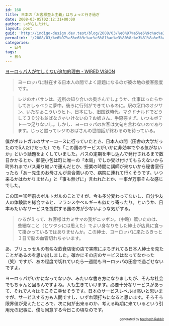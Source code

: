 ```yaml
---
id: 168
title: 日本の「お客様至上主義」はちょっと行き過ぎ
date: 2008-03-05T02:12:31+00:00
author: いがらしたけし
layout: post
guid: 'http://indigo-design.dev.test/blog/2008/03/%e6%97%a5%e6%9c%ac%e3%81%ae%e3%80%8c%e3%81%8a%e5%ae%a2%e6%a7%98%e8%87%b3%e4%b8%8a%e4%b8%bb%e7%be%a9%e3%80%8d%e3%81%af%e3%81%a1%e3%82%87%e3%81%a3%e3%81%a8%e8%a1%8c%e3%81%8d%e9%81%8e%e3%81%8e/'
permalink: '/2008/03/%e6%97%a5%e6%9c%ac%e3%81%ae%e3%80%8c%e3%81%8a%e5%ae%a2%e6%a7%98%e8%87%b3%e4%b8%8a%e4%b8%bb%e7%be%a9%e3%80%8d%e3%81%af%e3%81%a1%e3%82%87%e3%81%a3%e3%81%a8%e8%a1%8c%e3%81%8d%e9%81%8e%e3%81%8e/'
categories:
  - 日々
tags:
  - 日々
---
```

<p><a href="http://wiredvision.jp/blog/fujii/200803/200803031030.html">ヨーロッパ人が忙しくない追加的理由 - WIRED VISION</a></p><blockquote><p>ヨーロッパに駐在する日本人の間でよく話題になるのが彼の地の接客態度です。</p></blockquote><blockquote><p>レジのオバサンは、近所の知り合いの奥さんでしょうか、仕事ほったらかしておしゃべりに夢中。後ろに行列ができているのに。駅の窓口のオジサン、いたなぁこういうヒト、日本にも、旧国鉄時代。マクドナルドでどうして３０分も並ばなきゃいけないの？お姉さん、手際悪すぎ。いつもポテト一つ足りないし。しかし、ヨーロッパのお客は文句を言わないのであります。じっと黙ってレジのおばさんの世間話が終わるのを待っている。</p></blockquote><p>僕がポルトガルのサマーコースに行っていたとき、日本人の間（田舎の大学だったので5人だけだった）でも「この国のサービスがいかに非効率でやる気がないか」という話題をよくしていました。バスの定期を申し込んで発行されるまで数日かかるとか、郵便小包は町に唯一の「本局」でしか受け付けてもらえないから町外れまでバス乗り継いで運んだとか、授業の時間に講師が来ないから秘書室行ったら「あー先生のお母さんが具合悪いので、病院に連れて行くそうです。いつ来るかはわかりません」と「事も無げに」言われたとか、一事が万事そんな感じでした。</p><p>この国＝10年前のポルトガルのことですが、今も多分変わってないし、自分や友人の体験談を総合すると、フランスやベルギーも似たり寄ったり。というか、日本みたいなサービスを提供する国の方が少ないような気がする。</p><blockquote><p>ひるがえって、お客様はカミサマの我がニッポン。（中略）驚いたのは、些細なこと（とワタシには思えた）でよい身なりをした紳士が店員に食って掛かっているではありませんか。この紳士、ヨーロッパに来たらきっと３日で脳の血管切れちゃいます。</p></blockquote><p>あ、ブリュッセルの有名な飲食店街の店で実際にぶちぎれてる日本人紳士を見たことがあるのを思い出しました。確かにその店のサービスはなってなかった（笑）ですが、あの程度で切れていたら一週間もヨーロッパの田舎で過ごせないですよ。</p><p>ヨーロッパがいかになってないか、みたいな書き方になりましたが、そんな社会でもちゃんと回るんですよね。人も生きていけます。必要十分なサービスがあって、それで人々はそこそこ幸せそうです。日本のサービスレベルは高いと思いますが、サービスする方も人間ですし、いずれ頭打ちになると思います。そろそろ限界値が見えたところで、次に何が出来るのか、考える時期に来ているという引用元の記事に、僕も同意する今日この頃なのです。</p><!--feedpath info start--><div style="text-align: right;font-size: 10px"><span>generated by <a href="http://feedpath.jp" title="feedpath Rabbit" target="_blank">feedpath Rabbit</a></span></div><!--feedpath info end-->